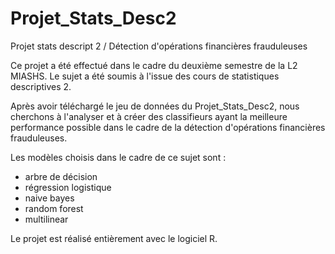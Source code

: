 # Projet_Stats_Desc2
Projet stats descript 2 / Détection d'opérations financières frauduleuses


Ce projet a été effectué dans le cadre du deuxième semestre de la L2 MIASHS.
Le sujet a été soumis à l'issue des cours de statistiques descriptives 2.

Après avoir téléchargé le jeu de données du Projet_Stats_Desc2, nous cherchons à l'analyser et à créer des classifieurs ayant la meilleure performance possible dans le cadre de la détection d'opérations financières frauduleuses.

Les modèles choisis dans le cadre de ce sujet sont :
- arbre de décision
- régression logistique
- naive bayes
- random forest
- multilinear

Le projet est réalisé entièrement avec le logiciel R.

